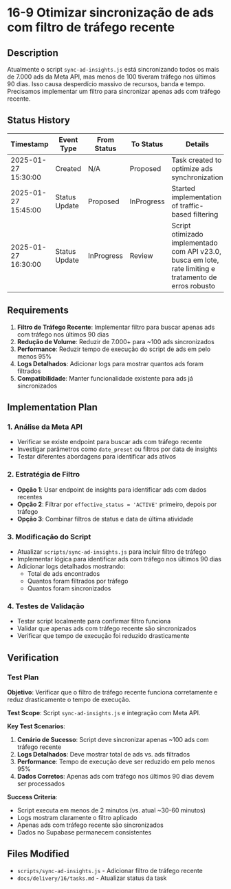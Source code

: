 # 16-9 Otimizar sincronização de ads com filtro de tráfego recente

## Description

Atualmente o script `sync-ad-insights.js` está sincronizando todos os mais de 7.000 ads da Meta API, mas menos de 100 tiveram tráfego nos últimos 90 dias. Isso causa desperdício massivo de recursos, banda e tempo. Precisamos implementar um filtro para sincronizar apenas ads com tráfego recente.

## Status History

| Timestamp | Event Type | From Status | To Status | Details | User |
|-----------|------------|-------------|-----------|---------|------|
| 2025-01-27 15:30:00 | Created | N/A | Proposed | Task created to optimize ads synchronization | AI Agent |
| 2025-01-27 15:45:00 | Status Update | Proposed | InProgress | Started implementation of traffic-based filtering | AI Agent |
| 2025-01-27 16:30:00 | Status Update | InProgress | Review | Script otimizado implementado com API v23.0, busca em lote, rate limiting e tratamento de erros robusto | AI Agent |

## Requirements

1. **Filtro de Tráfego Recente**: Implementar filtro para buscar apenas ads com tráfego nos últimos 90 dias
2. **Redução de Volume**: Reduzir de 7.000+ para ~100 ads sincronizados
3. **Performance**: Reduzir tempo de execução do script de ads em pelo menos 95%
4. **Logs Detalhados**: Adicionar logs para mostrar quantos ads foram filtrados
5. **Compatibilidade**: Manter funcionalidade existente para ads já sincronizados

## Implementation Plan

### 1. Análise da Meta API
- Verificar se existe endpoint para buscar ads com tráfego recente
- Investigar parâmetros como `date_preset` ou filtros por data de insights
- Testar diferentes abordagens para identificar ads ativos

### 2. Estratégia de Filtro
- **Opção 1**: Usar endpoint de insights para identificar ads com dados recentes
- **Opção 2**: Filtrar por `effective_status = 'ACTIVE'` primeiro, depois por tráfego
- **Opção 3**: Combinar filtros de status e data de última atividade

### 3. Modificação do Script
- Atualizar `scripts/sync-ad-insights.js` para incluir filtro de tráfego
- Implementar lógica para identificar ads com tráfego nos últimos 90 dias
- Adicionar logs detalhados mostrando:
  - Total de ads encontrados
  - Quantos foram filtrados por tráfego
  - Quantos foram sincronizados

### 4. Testes de Validação
- Testar script localmente para confirmar filtro funciona
- Validar que apenas ads com tráfego recente são sincronizados
- Verificar que tempo de execução foi reduzido drasticamente

## Verification

### Test Plan

**Objetivo**: Verificar que o filtro de tráfego recente funciona corretamente e reduz drasticamente o tempo de execução.

**Test Scope**: Script `sync-ad-insights.js` e integração com Meta API.

**Key Test Scenarios**:
1. **Cenário de Sucesso**: Script deve sincronizar apenas ~100 ads com tráfego recente
2. **Logs Detalhados**: Deve mostrar total de ads vs. ads filtrados
3. **Performance**: Tempo de execução deve ser reduzido em pelo menos 95%
4. **Dados Corretos**: Apenas ads com tráfego nos últimos 90 dias devem ser processados

**Success Criteria**:
- Script executa em menos de 2 minutos (vs. atual ~30-60 minutos)
- Logs mostram claramente o filtro aplicado
- Apenas ads com tráfego recente são sincronizados
- Dados no Supabase permanecem consistentes

## Files Modified

- `scripts/sync-ad-insights.js` - Adicionar filtro de tráfego recente
- `docs/delivery/16/tasks.md` - Atualizar status da task 